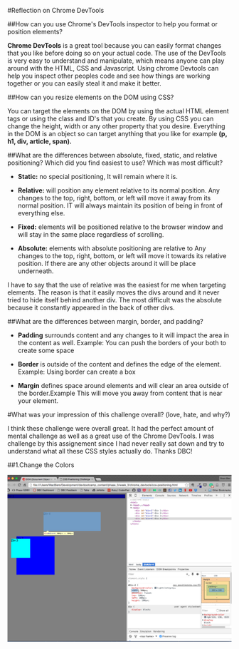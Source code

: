 #Reflection on Chrome DevTools

##How can you use Chrome's DevTools inspector to help you format or position elements?

**Chrome DevTools** is a great tool because you can easily format changes that you like before doing so on your actual code. The use of the DevTools is very easy to understand and manipulate, which means anyone can play around with the HTML, CSS and Javascript. Using chrome Devtools can help you inspect other peoples code and see how things are working together or you can easily steal it and make it better.

##How can you resize elements on the DOM using CSS?

You can target the elements on the DOM by using the actual HTML element tags or using the class and ID's that you create. By using CSS you can change the height, width or any other property that you desire. Everything in the DOM is an object so can target anything that you like for example **(p, h1, div, article, span).**

##What are the differences between absolute, fixed, static, and relative positioning? Which did you find easiest to use? Which was most difficult?

* **Static:** no special positioning, It will remain where it is.

* **Relative:** will position any element relative to its normal position. Any changes to the top, right, bottom, or left will move it away from its normal position. IT will always maintain its position of being in front of everything else.

* **Fixed:** elements will be positioned relative to the browser window and will stay in the same place regardless of scrolling.

* **Absolute:** elements with absolute positioning are relative to Any changes to the top, right, bottom, or left will move it towards its relative position. If there are any other objects around it will be place underneath.

I have to say that the use of relative was the easiest for me when targeting elements. The reason is that it easily moves the divs around and it never tried to hide itself behind another div. The most difficult was the absolute because it constantly appeared in the back of other divs. 

##What are the differences between margin, border, and padding?

* **Padding** surrounds content and any changes to it will impact the area in the content as well. Example: You can push the borders of your both to create some space

* **Border** is outside of the content and defines the edge of the element. Example: Using border can create a box

* **Margin** defines space around elements and will clear an area outside of the border.Example This will move you away from content that is near your element.

#What was your impression of this challenge overall? (love, hate, and why?)

I think these challenge were overall great. It had the perfect amount of mental challenge as well as a great use of the Chrome DevTools. I was challenge by this assignement since I had never really sat down and try to understand what all these CSS styles actually do. Thanks DBC!


##1.Change the Colors

![Change The Colors](images/change_color.png)

